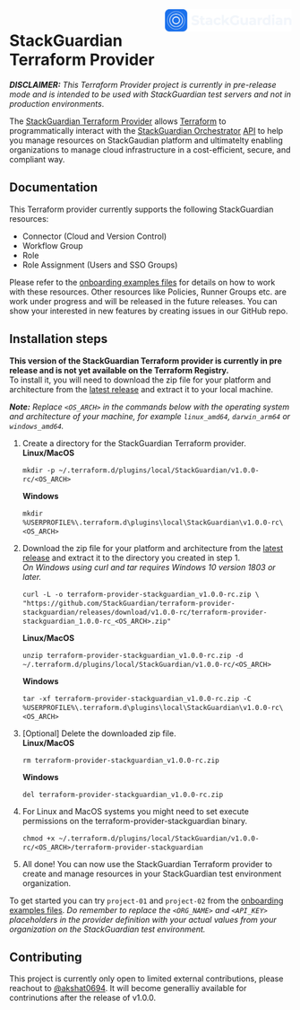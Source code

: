 <a href="https://www.stackguardian.io/">
    <img src=".github/stackguardian_logo.svg" alt="StackGuardian logo" title="StackGuardian" align="right" height="40" />
</a>

# StackGuardian Terraform Provider


_**DISCLAIMER:** This Terraform Provider project is currently in pre-release mode and is intended to be used with StackGuardian test servers and not in production environments_.

The [StackGuardian Terraform Provider](https://github.com/StackGuardian/terraform-provider-stackguardian) allows [Terraform](https://www.terraform.io/) to programmatically interact with the [StackGuardian Orchestrator](https://docs.stackguardian.io/) [API](https://docs.qa.stackguardian.io/docs/api/overview) to help you manage resources on StackGaudian platform and ultimatelty enabling organizations to manage cloud infrastructure in a cost-efficient, secure, and compliant way.



## Documentation

This Terraform provider currently supports the following StackGuardian resources: 
- Connector (Cloud and Version Control)
- Workflow Group
- Role
- Role Assignment (Users and SSO Groups)

Please refer to the [onboarding examples files](/docs-guides-assets/onboarding) for details on how to work with these resources. Other resources like Policies, Runner Groups etc. are work under progress and will be released in the future releases. You can show your interested in new features by creating issues in our GitHub repo.

## Installation steps

**This version of the StackGuardian Terraform provider is currently in pre release and is not yet available on the Terraform Registry.**\
To install it, you will need to download the zip file for your platform and architecture from the [latest release](https://github.com/StackGuardian/terraform-provider-stackguardian/releases/latest) and extract it to your local machine.

_**Note:** Replace `<OS_ARCH>` in the commands below with the operating system and architecture of your machine, for example `linux_amd64`, `darwin_arm64` or `windows_amd64`._

1. Create a directory for the StackGuardian Terraform provider.\
    **Linux/MacOS**
    ```
    mkdir -p ~/.terraform.d/plugins/local/StackGuardian/v1.0.0-rc/<OS_ARCH>

    ```
    **Windows**
    ```
    mkdir %USERPROFILE%\.terraform.d\plugins\local\StackGuardian\v1.0.0-rc\<OS_ARCH>
    ```
2. Download the zip file for your platform and architecture from the [latest release](https://github.com/StackGuardian/terraform-provider-stackguardian/releases/latest) and extract it to the directory you created in step 1.\
    _On Windows using curl and tar requires Windows 10 version 1803 or later._
    ```
    curl -L -o terraform-provider-stackguardian_v1.0.0-rc.zip \
    "https://github.com/StackGuardian/terraform-provider-stackguardian/releases/download/v1.0.0-rc/terraform-provider-stackguardian_1.0.0-rc_<OS_ARCH>.zip"
    ```
    **Linux/MacOS**
    ```
    unzip terraform-provider-stackguardian_v1.0.0-rc.zip -d ~/.terraform.d/plugins/local/StackGuardian/v1.0.0-rc/<OS_ARCH>
    ``` 
    **Windows**
    ```
    tar -xf terraform-provider-stackguardian_v1.0.0-rc.zip -C %USERPROFILE%\.terraform.d\plugins\local\StackGuardian\v1.0.0-rc\<OS_ARCH>
    ```

3. [Optional] Delete the downloaded zip file.\
    **Linux/MacOS**
    ```
    rm terraform-provider-stackguardian_v1.0.0-rc.zip
    ```
    **Windows**
    ```
    del terraform-provider-stackguardian_v1.0.0-rc.zip
    ```

4. For Linux and MacOS systems you might need to set execute permissions on the terraform-provider-stackguardian binary.
    ```
    chmod +x ~/.terraform.d/plugins/local/StackGuardian/v1.0.0-rc/<OS_ARCH>/terraform-provider-stackguardian
    ```

5. All done! You can now use the StackGuardian Terraform provider to create and manage resources in your StackGuardian test environment organization.

To get started you can try `project-01` and `project-02` from the [onboarding examples files](/docs-guides-assets/onboarding).
_Do remember to replace the `<ORG_NAME>` and `<API_KEY>` placeholders in the provider definition with your actual values from your organization on the StackGuardian test environment._

## Contributing
This project is currently only open to limited external contributions, please reachout to [@akshat0694](https://github.com/akshat0694).
It will become generalliy available for contrinutions after the release of v1.0.0.
